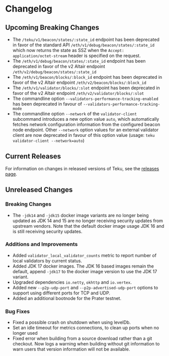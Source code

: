 # Changelog

## Upcoming Breaking Changes
- The `/teku/v1/beacon/states/:state_id` endpoint has been deprecated in favor of the standard API `/eth/v1/debug/beacon/states/:state_id` which now returns the state as SSZ when the `Accept: application/octet-stream` header is specified on the request.
- The `/eth/v1/debug/beacon/states/:state_id` endpoint has been deprecated in favor of the v2 Altair endpoint `/eth/v2/debug/beacon/states/:state_id`
- The `/eth/v1/beacon/blocks/:block_id` endpoint has been deprecated in favor of the v2 Altair endpoint `/eth/v2/beacon/blocks/:block_id`
- The `/eth/v1/validator/blocks/:slot` endpoint has been deprecated in favor of the v2 Altair endpoint `/eth/v2/validator/blocks/:slot`
- The commandline option `--validators-performance-tracking-enabled` has been deprecated in favour of `--validators-performance-tracking-mode`
- The commandline option `--network` of the `validator-client` subcommand introduces a new option value `auto`, which automatically 
fetches network configuration information from the configured beacon node endpoint. Other `--network` option values for an external validator client 
 are now deprecated in favour of this option value (usage: `teku validator-client --network=auto`)
 
## Current Releases
For information on changes in released versions of Teku, see the [releases page](https://github.com/ConsenSys/teku/releases).

## Unreleased Changes

### Breaking Changes
- The `-jdk14` and `-jdk15` docker image variants are no longer being updated as JDK 14 and 15 are no longer receiving security updates from upstream vendors.
  Note that the default docker image usage JDK 16 and is still receiving security updates.

### Additions and Improvements
- Added `validator_local_validator_counts` metric to report number of local validators by current status.
- Added JDK 17 docker images. The JDK 16 based images remain the default, append `-jdk17` to the docker image version to use the JDK 17 variant. 
- Upgraded dependencies `io.netty`, `okhttp` and `io.vertex`.
- Added new `--p2p-udp-port` and `--p2p-advertised-udp-port` options to support using different ports for TCP and UDP.
- Added an additional bootnode for the Prater testnet.


### Bug Fixes
 - Fixed a possible crash on shutdown when using levelDb.
 - Set an idle timeout for metrics connections, to clean up ports when no longer used
 - Fixed error when building from a source download rather than a git checkout.
   Now logs a warning when building without git information to warn users that version information will not be available.
